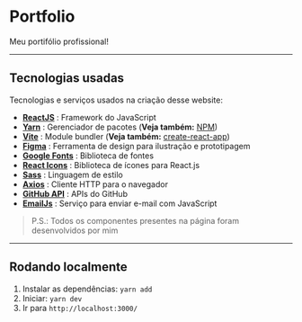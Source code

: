 # Portfolio

Meu portifólio profissional!

---

## Tecnologias usadas

Tecnologias e serviços usados na criação desse website:

- [**ReactJS**](https://reactjs.org/) : Framework do JavaScript
- [**Yarn**](https://yarnpkg.com/) : Gerenciador de pacotes (**Veja também:** [NPM](https://www.npmjs.com/))
- [**Vite**](https://vitejs.dev/) : Module bundler (**Veja também:** [create-react-app](https://github.com/facebook/create-react-app))
- [**Figma**](https://www.figma.com/) : Ferramenta de design para ilustração e prototipagem
- [**Google Fonts**](https://fonts.google.com/) : Biblioteca de fontes
- [**React Icons**](https://react-icons.github.io/react-icons/) : Biblioteca de ícones para React.js
- [**Sass**](https://sass-lang.com/) : Linguagem de estilo
- [**Axios**](https://axios-http.com/) : Cliente HTTP para o navegador
- [**GitHub API**](https://docs.github.com/en/rest) : APIs do GitHub
- [**EmailJs**](https://www.emailjs.com/) : Serviço para enviar e-mail com JavaScript

> P.S.: Todos os componentes presentes na página foram desenvolvidos por mim

---

## Rodando localmente

1. Instalar as dependências: ``yarn add``
2. Iniciar: ``yarn dev``
3. Ir para ``http://localhost:3000/``
